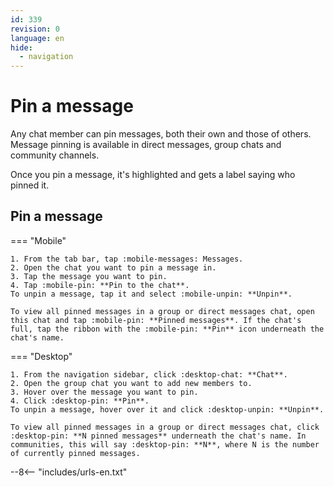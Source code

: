 ```yaml
---
id: 339
revision: 0
language: en
hide:
  - navigation
---
```


# Pin a message

Any chat member can pin messages, both their own and those of others. Message pinning is available in direct messages, group chats and community channels.

Once you pin a message, it's highlighted and gets a label saying who pinned it.

## Pin a message

=== "Mobile"

    1. From the tab bar, tap :mobile-messages: Messages.
    2. Open the chat you want to pin a message in.
    3. Tap the message you want to pin.
    4. Tap :mobile-pin: **Pin to the chat**.
    To unpin a message, tap it and select :mobile-unpin: **Unpin**.
    
    To view all pinned messages in a group or direct messages chat, open this chat and tap :mobile-pin: **Pinned messages**. If the chat's full, tap the ribbon with the :mobile-pin: **Pin** icon underneath the chat's name.

=== "Desktop"

    1. From the navigation sidebar, click :desktop-chat: **Chat**.
    2. Open the group chat you want to add new members to.
    3. Hover over the message you want to pin.
    4. Click :desktop-pin: **Pin**.
    To unpin a message, hover over it and click :desktop-unpin: **Unpin**.
    
    To view all pinned messages in a group or direct messages chat, click :desktop-pin: **N pinned messages** underneath the chat's name. In communities, this will say :desktop-pin: **N**, where N is the number of currently pinned messages.

--8<-- "includes/urls-en.txt"

